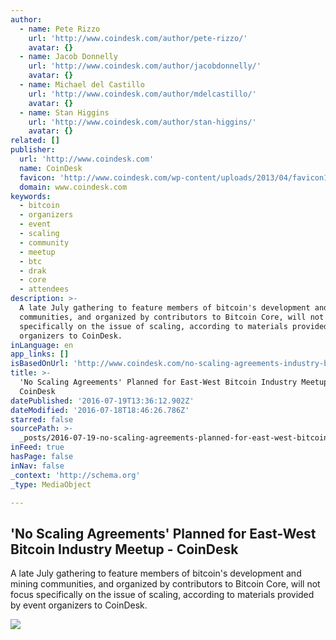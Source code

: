 ```yaml
---
author:
  - name: Pete Rizzo
    url: 'http://www.coindesk.com/author/pete-rizzo/'
    avatar: {}
  - name: Jacob Donnelly
    url: 'http://www.coindesk.com/author/jacobdonnelly/'
    avatar: {}
  - name: Michael del Castillo
    url: 'http://www.coindesk.com/author/mdelcastillo/'
    avatar: {}
  - name: Stan Higgins
    url: 'http://www.coindesk.com/author/stan-higgins/'
    avatar: {}
related: []
publisher:
  url: 'http://www.coindesk.com'
  name: CoinDesk
  favicon: 'http://www.coindesk.com/wp-content/uploads/2013/04/favicon1.ico'
  domain: www.coindesk.com
keywords:
  - bitcoin
  - organizers
  - event
  - scaling
  - community
  - meetup
  - btc
  - drak
  - core
  - attendees
description: >-
  A late July gathering to feature members of bitcoin's development and mining
  communities, and organized by contributors to Bitcoin Core, will not focus
  specifically on the issue of scaling, according to materials provided by event
  organizers to CoinDesk.
inLanguage: en
app_links: []
isBasedOnUrl: 'http://www.coindesk.com/no-scaling-agreements-industry-bitcoin-meetup/'
title: >-
  'No Scaling Agreements' Planned for East-West Bitcoin Industry Meetup -
  CoinDesk
datePublished: '2016-07-19T13:36:12.902Z'
dateModified: '2016-07-18T18:46:26.786Z'
starred: false
sourcePath: >-
  _posts/2016-07-19-no-scaling-agreements-planned-for-east-west-bitcoin-indust.md
inFeed: true
hasPage: false
inNav: false
_context: 'http://schema.org'
_type: MediaObject

---
```

<article style=""><h1>'No Scaling Agreements' Planned for East-West Bitcoin Industry Meetup - CoinDesk</h1><p>A late July gathering to feature members of bitcoin's development and mining communities, and organized by contributors to Bitcoin Core, will not focus specifically on the issue of scaling, according to materials provided by event organizers to CoinDesk.</p><img src="https://media.coindesk.com/uploads/2016/07/Screen-Shot-2016-07-18-at-11.49.11-AM-e1468857013252.png" /></article>